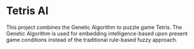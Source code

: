 # Tetris AI
This project combines the Genetic Algorithm to puzzle game Tetris. The Genetic Algorithm is used for embedding intelligence-based upon present game conditions instead of the traditional rule-based fuzzy approach.

